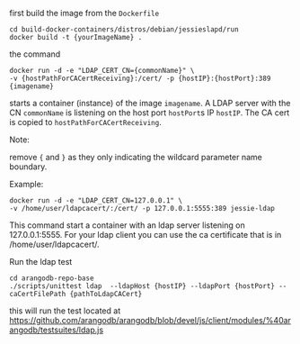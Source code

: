 
first build the image from the `Dockerfile`

    cd build-docker-containers/distros/debian/jessieslapd/run
    docker build -t {yourImageName} .
    
    



the command

    docker run -d -e "LDAP_CERT_CN={commonName}" \
    -v {hostPathForCACertReceiving}:/cert/ -p {hostIP}:{hostPort}:389 {imagename}
    
starts a container (instance) of the image `imagename`. A LDAP server with the CN `commonName` is listening on the host port `hostPort`s IP `hostIP`. The CA cert is copied to `hostPathForCACertReceiving`.

Note:

remove `{` and `}` as they only indicating the wildcard parameter name boundary.


Example:

    docker run -d -e "LDAP_CERT_CN=127.0.0.1" \
    -v /home/user/ldapcacert/:/cert/ -p 127.0.0.1:5555:389 jessie-ldap

This command start a container with an ldap server listening on 127.0.0.1:5555. For your ldap client you can use the ca certificate that is in /home/user/ldapcacert/.



Run the ldap test

    cd arangodb-repo-base
    ./scripts/unittest ldap  --ldapHost {hostIP} --ldapPort {hostPort} --caCertFilePath {pathToLdapCACert}
    
    
this will run the test located at
https://github.com/arangodb/arangodb/blob/devel/js/client/modules/%40arangodb/testsuites/ldap.js

